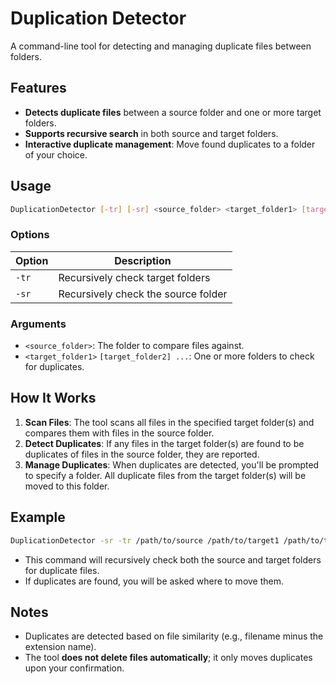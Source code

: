 # Duplication Detector
A command-line tool for detecting and managing duplicate files between folders.

## Features

- **Detects duplicate files** between a source folder and one or more target folders.
- **Supports recursive search** in both source and target folders.
- **Interactive duplicate management**: Move found duplicates to a folder of your choice.

## Usage

```sh
DuplicationDetector [-tr] [-sr] <source_folder> <target_folder1> [target_folder2] ...
```

### Options

| Option | Description                                |
|--------|--------------------------------------------|
| `-tr`  | Recursively check target folders           |
| `-sr`  | Recursively check the source folder        |

### Arguments

- `<source_folder>`: The folder to compare files against.
- `<target_folder1>` `[target_folder2] ...`: One or more folders to check for duplicates.

## How It Works

1. **Scan Files**: The tool scans all files in the specified target folder(s) and compares them with files in the source folder.
2. **Detect Duplicates**: If any files in the target folder(s) are found to be duplicates of files in the source folder, they are reported.
3. **Manage Duplicates**: When duplicates are detected, you'll be prompted to specify a folder. All duplicate files from the target folder(s) will be moved to this folder.

## Example

```sh
DuplicationDetector -sr -tr /path/to/source /path/to/target1 /path/to/target2
```

- This command will recursively check both the source and target folders for duplicate files.
- If duplicates are found, you will be asked where to move them.

## Notes

- Duplicates are detected based on file similarity (e.g., filename minus the extension name).
- The tool **does not delete files automatically**; it only moves duplicates upon your confirmation.

